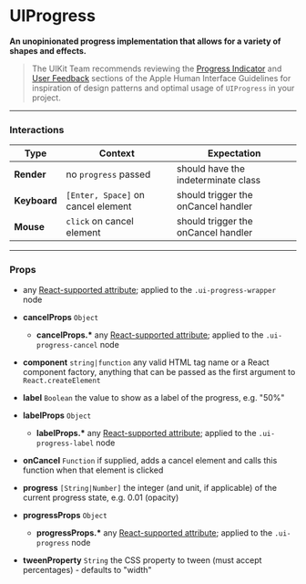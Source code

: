 # UIProgress
__An unopinionated progress implementation that allows for a variety of shapes and effects.__

> The UIKit Team recommends reviewing the [Progress Indicator](https://developer.apple.com/library/mac/documentation/UserExperience/Conceptual/OSXHIGuidelines/ControlsIndicators.html#//apple_ref/doc/uid/20000957-CH50-SW2) and [User Feedback](https://developer.apple.com/library/mac/documentation/UserExperience/Conceptual/OSXHIGuidelines/Feedback.html#//apple_ref/doc/uid/20000957-CH9-SW1) sections of the Apple Human Interface Guidelines for inspiration of design patterns and optimal usage of `UIProgress` in your project.

---

### Interactions

Type | Context | Expectation
---- | ------- | -----------
__Render__ | no `progress` passed | should have the indeterminate class
__Keyboard__ | `[Enter, Space]` on cancel element | should trigger the onCancel handler
__Mouse__ | `click` on cancel element | should trigger the onCancel handler

---

### Props

- any [React-supported attribute](https://facebook.github.io/react/docs/tags-and-attributes.html#html-attributes); applied to the `.ui-progress-wrapper` node

- __cancelProps__ `Object`
    - __cancelProps.*__
      any [React-supported attribute](https://facebook.github.io/react/docs/tags-and-attributes.html#html-attributes); applied to the `.ui-progress-cancel` node

- __component__ `string|function`
  any valid HTML tag name or a React component factory, anything that can be passed as the first argument to `React.createElement`

- __label__ `Boolean`
  the value to show as a label of the progress, e.g. "50%"

- __labelProps__ `Object`
    - __labelProps.*__
      any [React-supported attribute](https://facebook.github.io/react/docs/tags-and-attributes.html#html-attributes); applied to the `.ui-progress-label` node

- __onCancel__ `Function`
  if supplied, adds a cancel element and calls this function when that element is clicked

- __progress__ `[String|Number]`
  the integer (and unit, if applicable) of the current progress state, e.g. 0.01 (opacity)

- __progressProps__ `Object`
    - __progressProps.*__
      any [React-supported attribute](https://facebook.github.io/react/docs/tags-and-attributes.html#html-attributes); applied to the `.ui-progress` node

- __tweenProperty__ `String`
  the CSS property to tween (must accept percentages) - defaults to "width"
